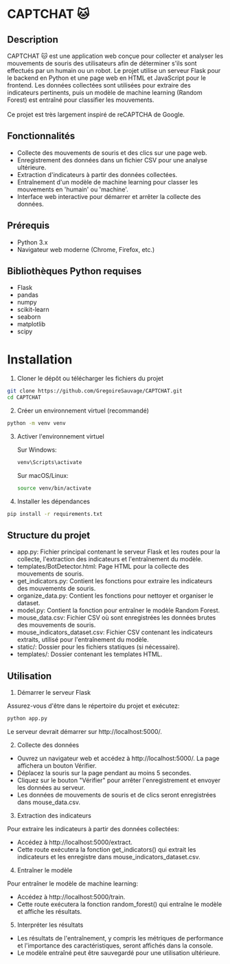 # CAPTCHAT 🐱

## Description

CAPTCHAT 🐱 est une application web conçue pour collecter et analyser les mouvements de souris des utilisateurs afin de déterminer s'ils sont effectués par un humain ou un robot. Le projet utilise un serveur Flask pour le backend en Python et une page web en HTML et JavaScript pour le frontend. Les données collectées sont utilisées pour extraire des indicateurs pertinents, puis un modèle de machine learning (Random Forest) est entraîné pour classifier les mouvements.
</br></br>Ce projet est très largement inspiré de reCAPTCHA de Google.


## Fonctionnalités

- Collecte des mouvements de souris et des clics sur une page web.
- Enregistrement des données dans un fichier CSV pour une analyse ultérieure.
- Extraction d'indicateurs à partir des données collectées.
- Entraînement d'un modèle de machine learning pour classer les mouvements en 'humain' ou 'machine'.
- Interface web interactive pour démarrer et arrêter la collecte des données.


## Prérequis

- Python 3.x
- Navigateur web moderne (Chrome, Firefox, etc.)


## Bibliothèques Python requises

- Flask
- pandas
- numpy
- scikit-learn
- seaborn
- matplotlib
- scipy


# Installation
1. Cloner le dépôt ou télécharger les fichiers du projet

```bash
git clone https://github.com/GregoireSauvage/CAPTCHAT.git
cd CAPTCHAT
```

2. Créer un environnement virtuel (recommandé)

```bash
python -m venv venv
```

3. Activer l'environnement virtuel

    Sur Windows:

    ```bash
    venv\Scripts\activate
    ```

    Sur macOS/Linux:

    ```bash
    source venv/bin/activate
    ```

4. Installer les dépendances

```bash
pip install -r requirements.txt
```

## Structure du projet

- app.py: Fichier principal contenant le serveur Flask et les routes pour la collecte, l'extraction des indicateurs et l'entraînement du modèle.
- templates/BotDetector.html: Page HTML pour la collecte des mouvements de souris.
- get_indicators.py: Contient les fonctions pour extraire les indicateurs des mouvements de souris.
- organize_data.py: Contient les fonctions pour nettoyer et organiser le dataset.
- model.py: Contient la fonction pour entraîner le modèle Random Forest.
- mouse_data.csv: Fichier CSV où sont enregistrées les données brutes des mouvements de souris.
- mouse_indicators_dataset.csv: Fichier CSV contenant les indicateurs extraits, utilisé pour l'entraînement du modèle.
- static/: Dossier pour les fichiers statiques (si nécessaire).
- templates/: Dossier contenant les templates HTML.


## Utilisation
1. Démarrer le serveur Flask

Assurez-vous d'être dans le répertoire du projet et exécutez:

```bash
python app.py
```

Le serveur devrait démarrer sur http://localhost:5000/.


2. Collecte des données

- Ouvrez un navigateur web et accédez à http://localhost:5000/. La page affichera un bouton Vérifier.
- Déplacez la souris sur la page pendant au moins 5 secondes.
- Cliquez sur le bouton "Vérifier" pour arrêter l'enregistrement et envoyer les données au serveur.
- Les données de mouvements de souris et de clics seront enregistrées dans mouse_data.csv.

3. Extraction des indicateurs

Pour extraire les indicateurs à partir des données collectées:
- Accédez à http://localhost:5000/extract.
- Cette route exécutera la fonction get_indicators() qui extrait les indicateurs et les enregistre dans mouse_indicators_dataset.csv.

4. Entraîner le modèle

Pour entraîner le modèle de machine learning:
- Accédez à http://localhost:5000/train.
- Cette route exécutera la fonction random_forest() qui entraîne le modèle et affiche les résultats.

5. Interpréter les résultats
- Les résultats de l'entraînement, y compris les métriques de performance et l'importance des caractéristiques, seront affichés dans la console.
- Le modèle entraîné peut être sauvegardé pour une utilisation ultérieure.


